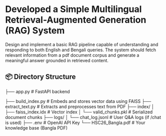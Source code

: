 # Developed a Simple Multilingual Retrieval-Augmented Generation (RAG) System
Design and implement a basic RAG pipeline capable of understanding and responding to both English and Bengali queries. The system should fetch relevant information from a pdf document corpus and generate a meaningful answer grounded in retrieved content.

## 📦 Directory Structure
├── app.py # FastAPI backend

├── build_index.py # Embeds and stores vector data using FAISS
├── extract_text.py # Extracts and preprocesses text from PDF
├── index/
│ ├── faiss_index.idx # Vector index
│ └── valid_chunks.pkl # Serialized document chunks
├── logs/
│ └── chat_log.jsonl # User Q&A logs (if /chat is used)
├── .env # OpenAI API Key
└── HSC26_Bangla.pdf # Your knowledge base (Bangla PDF)
